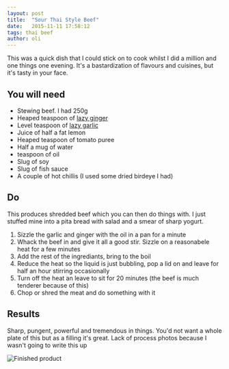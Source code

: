```yaml
---
layout: post
title:  "Sour Thai Style Beef"
date:   2015-11-11 17:58:12
tags: thai beef
author: oli
---
```


This was a quick dish that I could stick on to cook whilst I did a million and one things one evening.  It's a bastardization of flavours and cuisines, but it's tasty in your face. 


## You will need

* Stewing beef.  I had 250g
* Heaped teaspoon of [lazy ginger](http://amzn.to/1QCDQ0q)
* Level teaspoon of [lazy garlic](http://amzn.to/1JTX9TL)
* Juice of half a fat lemon
* Heaped teaspoon of tomato puree
* Half a mug of water
* teaspoon of oil
* Slug of soy
* Slug of fish sauce
* A couple of hot chillis (I used some dried birdeye I had)

## Do

This produces shredded beef which you can then do things with.  I just stuffed mine into a pita bread with salad and a smear of sharp yogurt.

1. Sizzle the garlic and ginger with the oil in a pan for a minute
2. Whack the beef in and give it all a good stir. Sizzle on a reasonabele heat for a few minutes
3. Add the rest of the ingrediants, bring to the boil
4. Reduce the heat so the liquid is just bubbling, pop a lid on and leave for half an hour stirring occasionally
5. Turn off the heat an leave to sit for 20 minutes (the beef is much tenderer because of this)
6. Chop or shred the meat and do something with it


## Results

Sharp, pungent, powerful and tremendous in things.  You'd not want a whole plate of this but as a filling it's great.
Lack of process photos because I wasn't going to write this up

![Finished product](/images/blog/soured-thai-beef.jpg)




